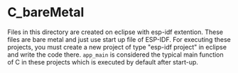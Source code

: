# C_bareMetal
Files in this directory are created on eclipse with esp-idf extention. These files are bare metal and just use start up file of ESP-IDF. For executing these projects, you must create a new project of type "esp-idf project" in eclipse and write the code there. `app_main` is considered the typical main function of C in these projects which is executed by default after start-up.

